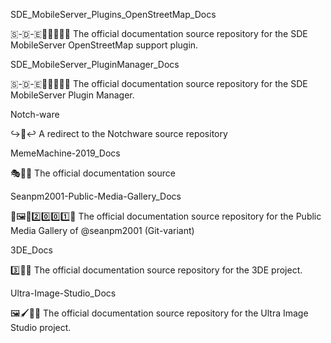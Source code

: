 
SDE_MobileServer_Plugins_OpenStreetMap_Docs

🇸-🇩-🇪📱️🌐️💾️🔌️📖️ The official documentation source repository for the SDE MobileServer OpenStreetMap support plugin. 

SDE_MobileServer_PluginManager_Docs

🇸-🇩-🇪📱️🌐️💾️🔌️📖️ The official documentation source repository for the SDE MobileServer Plugin Manager. 

Notch-ware

↪️🔲️↩️ A redirect to the Notchware source repository

MemeMachine-2019_Docs

🎭️🎰️📖️ The official documentation source 

Seanpm2001-Public-Media-Gallery_Docs

📢️🖼️👤️2️⃣️0️⃣️0️⃣️1️⃣️📖️ The official documentation source repository for the Public Media Gallery of @seanpm2001 (Git-variant) 

3DE_Docs

3️⃣️🔳️📖️ The official documentation source repository for the 3DE project.

Ultra-Image-Studio_Docs

🖼️🖌️🎨️📖️ The official documentation source repository for the Ultra Image Studio project.

